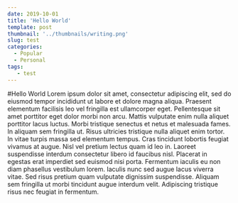 ```yaml
---
date: 2019-10-01
title: 'Hello World'
template: post
thumbnail: '../thumbnails/writing.png'
slug: test
categories:
  - Popular
  - Personal
tags:
   - test
---
```


#Hello World
Lorem ipsum dolor sit amet, consectetur adipiscing elit, sed do eiusmod tempor incididunt ut labore et dolore magna aliqua. Praesent elementum facilisis leo vel fringilla est ullamcorper eget. Pellentesque sit amet porttitor eget dolor morbi non arcu. Mattis vulputate enim nulla aliquet porttitor lacus luctus. Morbi tristique senectus et netus et malesuada fames. In aliquam sem fringilla ut. Risus ultricies tristique nulla aliquet enim tortor. In vitae turpis massa sed elementum tempus. Cras tincidunt lobortis feugiat vivamus at augue. Nisl vel pretium lectus quam id leo in. Laoreet suspendisse interdum consectetur libero id faucibus nisl. Placerat in egestas erat imperdiet sed euismod nisi porta. Fermentum iaculis eu non diam phasellus vestibulum lorem. Iaculis nunc sed augue lacus viverra vitae. Sed risus pretium quam vulputate dignissim suspendisse. Aliquam sem fringilla ut morbi tincidunt augue interdum velit. Adipiscing tristique risus nec feugiat in fermentum.